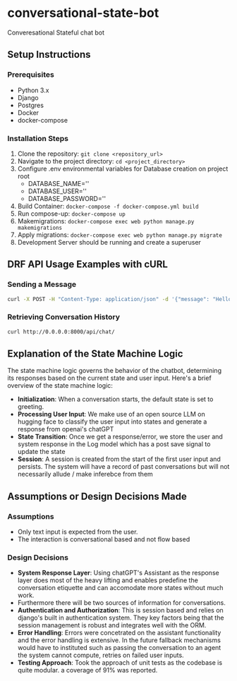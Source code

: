# conversational-state-bot
Converesational Stateful chat bot

## Setup Instructions

### Prerequisites
- Python 3.x
- Django
- Postgres
- Docker
- docker-compose

### Installation Steps
1. Clone the repository: `git clone <repository_url>`
2. Navigate to the project directory: `cd <project_directory>`
3. Configure .env environmental variables for Database creation on project root
    - DATABASE_NAME=''
    - DATABASE_USER=''
    - DATABASE_PASSWORD=''
4. Build Container: `docker-compose -f docker-compose.yml build`
5. Run compose-up: `docker-compose up`
6. Makemigrations: `docker-compose exec web python manage.py makemigrations`
7. Apply migrations: `docker-compose exec web python manage.py migrate`
8. Development Server should be running and create a superuser

## DRF API Usage Examples with cURL

### Sending a Message
```bash
curl -X POST -H "Content-Type: application/json" -d '{"message": "Hello"}' http://0.0.0.0:8000/api/send-message/
```

### Retrieving Conversation History
```bash
curl http://0.0.0.0:8000/api/chat/
```

## Explanation of the State Machine Logic

The state machine logic governs the behavior of the chatbot, determining its responses based on the current state and user input. Here's a brief overview of the state machine logic:
- **Initialization**: When a conversation starts, the default state is set to greeting.
- **Processing User Input**: We make use of an open source LLM on hugging face to classify the user input into states and generate  a response from openai's chatGPT
- **State Transition**: Once we get a response/error, we store the user and system response in the Log model which has a post save signal to update the state
- **Session**: A session is created from the start of the first user input and persists. The system will have a record of past conversations but will not necessarily allude / make inferebce from them


## Assumptions or Design Decisions Made

### Assumptions
- Only text input is expected from the user.
- The interaction is conversational based and not flow based

### Design Decisions
- **System Response Layer**: Using chatGPT's Assistant as the response layer does most of the heavy lifting and enables predefine the conversation etiquette and can accomodate more states without much work.
- Furthermore there will be two sources of information for conversations.
- **Authentication and Authorization**: This is session based and relies on django's built in authentication system. They key factors being that the session management is robust and integrates well with the ORM.
- **Error Handling**: Errors were concetrated on the assistant functionality and the error handling is extensive. In the future fallback mechanisms would have to instituted such as passing the conversation to an agent the system cannot compute, retries on failed user inputs.
- **Testing Approach**: Took the approach of unit tests as the codebase is quite modular. a coverage of 91% was reported.



